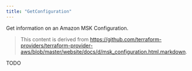 ```yaml
---
title: "GetConfiguration"
---
```


<!-- WARNING: this file was generated by the Pulumi Terraform Bridge (tfgen) Tool. -->
<!-- Do not edit by hand unless you're certain you know what you are doing! -->

<style>
  table td p { margin-top: 0; margin-bottom: 0; }
</style>

Get information on an Amazon MSK Configuration.

> This content is derived from https://github.com/terraform-providers/terraform-provider-aws/blob/master/website/docs/d/msk_configuration.html.markdown.


TODO

